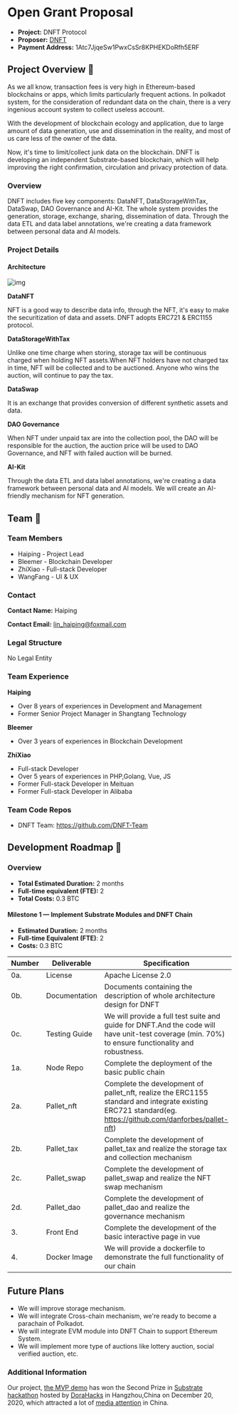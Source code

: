 # Open Grant Proposal

* **Project:**  DNFT Protocol
* **Proposer:** [DNFT](https://github.com/DNFT-Team)
* **Payment Address:**  1Atc7JjqeSw1PwxCsSr8KPHEKDoRfh5ERF

## Project Overview :page_facing_up:

As we all know, transaction fees is very high in Ethereum-based blockchains or apps, which limits particularly frequent actions. In polkadot system, for the consideration of redundant data on the chain, there is a very ingenious account system to collect useless account.

With the development of blockchain ecology and application, due to large amount of data generation, use and dissemination in the reality, and most of us care less of the owner of the data.

Now, it's time to limit/collect junk data on the blockchain. DNFT is developing an independent Substrate-based blockchain, which will help improving the right confirmation, circulation and privacy protection of data.

### Overview

DNFT includes five key components: DataNFT, DataStorageWithTax, DataSwap, DAO Governance and AI-Kit. The whole system provides the generation, storage, exchange, sharing, dissemination of data. Through the data ETL and data label annotations, we're creating a data framework between personal data and AI models.

### Project Details

#### Architecture

![img](https://github.com/DNFT-Team/dnft-substrate-node/blob/master/img/architecture.png) 

**DataNFT**

NFT is a good way to describe data info, through the NFT, it's easy to make the securitization of data and assets. DNFT adopts ERC721 & ERC1155 protocol.

**DataStorageWithTax**

Unlike one time charge when storing, storage tax will be continuous charged when holding NFT assets.When NFT holders have not charged tax in time, NFT will be collected and to be auctioned. Anyone who wins the auction, will continue to pay the tax.

**DataSwap**

It is an exchange that provides conversion of different synthetic assets and data.

**DAO Governance**

When NFT under unpaid tax are into the collection pool, the DAO will be responsible for the auction, the auction price will be used to DAO Governance, and NFT with failed auction will be burned.

**AI-Kit**

Through the data ETL and data label annotations, we're creating a data framework between personal data and AI models. We will create an AI-friendly mechanism for NFT generation.

## Team :busts_in_silhouette:

### Team Members

* Haiping - Project Lead
* Bleemer - Blockchain Developer
* ZhiXiao - Full-stack Developer
* WangFang - UI & UX



### **Contact**

 **Contact Name:** Haiping
 
 **Contact Email:** lin_haiping@foxmail.com

### Legal Structure

No Legal Entity

### Team Experience

**Haiping**

- Over 8 years of experiences in Development and Management 
- Former Senior Project Manager in Shangtang Technology

**Bleemer**

- Over 3 years of experiences in Blockchain Development

**ZhiXiao**

- Full-stack Developer
- Over 5 years of experiences in PHP,Golang, Vue, JS
- Former Full-stack Developer in Meituan
- Former Full-stack Developer in Alibaba

### Team Code Repos

* DNFT Team: https://github.com/DNFT-Team

## Development Roadmap :nut_and_bolt:

### Overview

* **Total Estimated Duration:** 2 months
* **Full-time equivalent (FTE):** 2
* **Total Costs:** 0.3 BTC


#### Milestone 1 — Implement Substrate Modules and DNFT Chain

* **Estimated Duration:** 2 months
* **Full-time Equivalent (FTE)**: 2
* **Costs:** 0.3 BTC 

| **Number** | **Deliverable** | **Specification**                                            |
| ---------- | --------------- | ------------------------------------------------------------ |
| 0a.        | License         | Apache License 2.0                                           |
| 0b.        | Documentation   | Documents containing the description of whole architecture design for DNFT |
| 0c.        | Testing Guide   | We will provide a full test suite and guide for DNFT.And the code will have unit-test coverage (min. 70%) to ensure functionality and robustness.  |
| 1a.        | Node Repo       | Complete the deployment of the basic public chain            |
| 2a.        | Pallet_nft      | Complete the development of pallet_nft, realize the ERC1155 standard and integrate existing ERC721 standard(eg. https://github.com/danforbes/pallet-nft)|
| 2b.        | Pallet_tax      | Complete the development of pallet_tax and realize the storage tax and collection mechanism |
| 2c.        | Pallet_swap     | Complete the development of pallet_swap and realize the NFT swap mechanism |
| 2d.        | Pallet_dao      | Complete the development of pallet_dao and realize the governance mechanism |
| 3.         | Front End       | Complete the development of the basic interactive page in vue |
| 4.         | Docker Image    | We will provide a dockerfile to demonstrate the full functionality of our chain |

## Future Plans
* We will improve storage mechanism. 
* We will integrate Cross-chain mechanism, we're ready to become a parachain of Polkadot. 
* We will integrate EVM module into DNFT Chain to support Ethereum System.
* We will implement more type of auctions like lottery auction, social verified auction, etc.



### **Additional Information**

Our project, [the MVP demo](https://hackerlink.io/buidl/53) has won the Second Prize in [Substrate hackathon](https://twitter.com/DoraHacks/status/1339926282797105152) hosted by [DoraHacks](https://twitter.com/DoraHacks) in Hangzhou,China on December 20, 2020, which attracted a lot of [media attention](https://www.8btc.com/article/6578701) in China.

